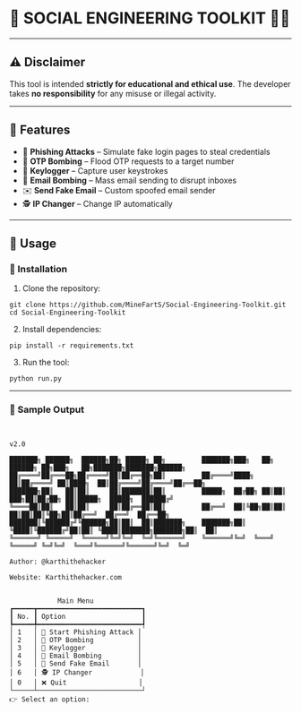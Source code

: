 
# 🎯 SOCIAL ENGINEERING TOOLKIT 🕵️‍♂️

---

## ⚠️ Disclaimer

This tool is intended **strictly for educational and ethical use**.
The developer takes **no responsibility** for any misuse or illegal activity.

---

## 📌 Features

* 🎯 **Phishing Attacks** – Simulate fake login pages to steal credentials
* 🔢 **OTP Bombing** – Flood OTP requests to a target number
* 🎹 **Keylogger** – Capture user keystrokes
* 📧 **Email Bombing** – Mass email sending to disrupt inboxes
* ✉️ **Send Fake Email** – Custom spoofed email sender
* 🕵️ **IP Changer** – Change IP automatically

---

## 🚀 Usage

### 🔧 Installation

1. Clone the repository:

```
git clone https://github.com/MineFartS/Social-Engineering-Toolkit.git
cd Social-Engineering-Toolkit
```

2. Install dependencies:

```
pip install -r requirements.txt
```

3. Run the tool:

```
python run.py
```

---

### 📸 Sample Output

```text

                                                                                                    v2.0

███████╗ ██████╗  ██████╗██╗ █████╗ ██╗         ███████╗███╗   ██╗ ██████╗ ██╗███╗   ██╗███████╗███████╗██████╗ 
██╔════╝██╔═══██╗██╔════╝██║██╔══██╗██║         ██╔════╝████╗  ██║██╔════╝ ██║████╗  ██║██╔════╝██╔════╝██╔══██╗
███████╗██║   ██║██║     ██║███████║██║         █████╗  ██╔██╗ ██║██║  ███╗██║██╔██╗ ██║█████╗  █████╗  ██████╔╝
╚════██║██║   ██║██║     ██║██╔══██║██║         ██╔══╝  ██║╚██╗██║██║   ██║██║██║╚██╗██║██╔══╝  ██╔══╝  ██╔══██╗
███████║╚██████╔╝╚██████╗██║██║  ██║███████╗    ███████╗██║ ╚████║╚██████╔╝██║██║ ╚████║███████╗███████╗██║  ██║
╚══════╝ ╚═════╝  ╚═════╝╚═╝╚═╝  ╚═╝╚══════╝    ╚══════╝╚═╝  ╚═══╝ ╚═════╝ ╚═╝╚═╝  ╚═══╝╚══════╝╚══════╝╚═╝  ╚═╝                                           
                                                                Author: @karthithehacker
                                                                Website: Karthithehacker.com                                                               
                                                     

            Main Menu             
┏━━━━━┳━━━━━━━━━━━━━━━━━━━━━━━━━━┓
┃ No. ┃ Option                   ┃
┡━━━━━╇━━━━━━━━━━━━━━━━━━━━━━━━━━┩
│ 1   │ 🎯 Start Phishing Attack │
│ 2   │ 📲 OTP Bombing           │
│ 3   │ 🎹 Keylogger             │
│ 4   │ 📩 Email Bombing         │
│ 5   │ 📧 Send Fake Email       │
│ 6   │ 🕵️ IP Changer            │
│ 0   │ ❌ Quit                  │
└─────┴──────────────────────────┘
👉 Select an option: 
```
